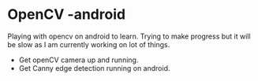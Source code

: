 # OpenCV -android
Playing with opencv on android to learn. Trying to make progress but it will be slow as I am currently working on lot of things. 

- Get openCV camera up and running.  
- Get Canny edge detection running on android. 




